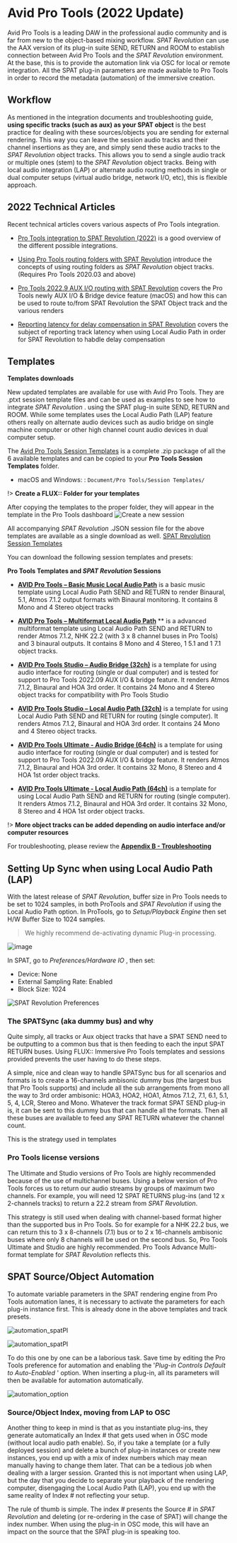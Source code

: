 # Avid Pro Tools (2022 Update)

Avid Pro Tools is a leading DAW in the professional audio community and is far from new to the object-based mixing workflow.
_SPAT Revolution_ can use the AAX version of its plug-in suite SEND, RETURN and ROOM to establish connection between Avid Pro Tools and the _SPAT Revolution_ environment.
At the base, this is to provide the automation link via OSC for local or remote integration.
All the SPAT plug-in parameters are made available to Pro Tools in order to record the metadata (automation) of the immersive creation.


## Workflow

As mentioned in the integration documents and troubleshooting guide, **using specific tracks (such as aux) as your SPAT object** is the best practice for dealing with these sources/objects you are sending for external rendering.
This way you can leave the session audio tracks and their channel insertions as they are, and simply send these audio tracks to the _SPAT Revolution_ object tracks.
This allows you to send a single audio track or multiple ones (stem) to the _SPAT Revolution_ object tracks.
Being with local audio integration (LAP) or alternate audio routing methods in single or dual computer setups (virtual audio bridge, network I/O, etc), this is flexible approach.

## 2022 Technical Articles

Recent technical articles covers various aspects of Pro Tools integration.

- [Pro Tools integration to SPAT Revolution (2022)](https://www.flux.audio/2022/10/17/pro-tools-integration-to-spat-revolution-2022/) is a good overview of the different possible integrations.

- [Using Pro Tools routing folders with SPAT Revolution](https://www.flux.audio/2022/10/13/using-pro-tools-routing-folders-with-spat-revolution/) introduce the concepts of using routing folders as _SPAT Revolution_ object tracks. (Requires Pro Tools 2020.03 and above)

- [Pro Tools 2022.9 AUX I/O routing with SPAT Revolution](https://www.flux.audio/2022/10/14/pro-tools-2022-9-aux-i-o-routing-with-spat-revolution/) covers the Pro Tools newly AUX I/O & Bridge device feature (macOS) and how this can be used to route to/from SPAT Revolution the SPAT Object track and the various renders

- [Reporting latency for delay compensation in SPAT Revolution](https://www.flux.audio/2022/10/17/reporting-latency-for-delay-compensation-in-spat-revolution/) covers the subject of reporting track latency when using Local Audio Path in order for SPAT Revolution to habdle delay compensation


## Templates

**Templates downloads**

New updated templates are available for use with Avid Pro Tools.  They are .ptxt session template files and can be used as examples to see how to integrate _SPAT Revolution_ . using the SPAT plug-in suite SEND, RETURN and ROOM. While some templates uses the Local Audio Path (LAP) feature others really on alternate audio devices such as audio bridge on single machine computer or other high channel count audio devices in dual computer setup.

The [Avid Pro Tools Session Templates](https://public.3.basecamp.com/p/N48YKyqnBWXmMq1Fohskew8c) is a complete .zip package of all the 6 available templates and can be copied to your **Pro Tools Session Templates** folder.

- macOS and Windows: : ```Document/Pro Tools/Session Templates/```  

!>  **Create a FLUX:: Folder for your templates**

After copying the templates to the proper folder, they will appear in the template in the Pro Tools dashboard
![Create a new session](https://media.githubusercontent.com/media/FLUX-SE/doc_images/main/SpatR/ThirdParty/ProToolsTemplates.png)

All accompanying  _SPAT Revolution_ .JSON session file for the above templates are available as a single download as well.
[SPAT Revolution Session Templates](https://public.3.basecamp.com/p/yoAYTeMkGK9mBdMaNkToj2HU)

You can download the following session templates and presets:

**Pro Tools Templates and _SPAT Revolution_ Sessions**

* **[AVID Pro Tools – Basic Music Local Audio Path](https://public.3.basecamp.com/p/iCntSJrBatq7CzUua45NHQDto)** is a basic music template using Local Audio Path SEND and RETURN to render Binaural, 5.1, Atmos 7.1.2  output formats with Binaural monitoring. It contains 8 Mono and 4 Stereo object tracks

* **[AVID Pro Tools – Multiformat Local Audio Path](https://public.3.basecamp.com/p/9HweoDCdcAbtdu6cKzxkrmjK)** ** is a advanced multiformat template using Local Audio Path SEND and RETURN to render Atmos 7.1.2, NHK 22.2 (with 3 x 8 channel buses in Pro Tools) and 3 binaural outputs. It contains 8 Mono and 4 Stereo, 1 5.1 and 1 7.1 object tracks.

* **[AVID Pro Tools Studio – Audio Bridge (32ch)](https://public.3.basecamp.com/p/vECzLo5HWq1pVKk8e7ngK2cg)**  is a template for using audio interface for routing (single or dual computer) and is tested for support to Pro Tools 2022.09 AUX I/O & bridge feature. It renders Atmos 7.1.2, Binaural and HOA 3rd order. It contains 24 Mono and 4 Stereo object tracks for compatibility with Pro Tools Studio

* **[AVID Pro Tools Studio – Local Audio Path (32ch)](https://public.3.basecamp.com/p/rH2nXUmCDdpzXgY46c3LVXuA)**   is a template for using Local Audio Path SEND and RETURN for routing (single computer). It renders Atmos 7.1.2, Binaural and HOA 3rd order. It contains 24 Mono and 4 Stereo object tracks.

* **[AVID Pro Tools Ultimate - Audio Bridge (64ch)](https://public.3.basecamp.com/p/vECzLo5HWq1pVKk8e7ngK2cg)**  is a template for using audio interface for routing (single or dual computer) and is tested for support to Pro Tools 2022.09 AUX I/O & bridge feature. It renders Atmos 7.1.2, Binaural and HOA 3rd order. It contains 32 Mono, 8 Stereo and 4 HOA 1st order object tracks.

* **[AVID Pro Tools Ultimate - Local Audio Path (64ch)](https://public.3.basecamp.com/p/Mindwq33jeEpieRkFetmj6yq)**   is a template for using Local Audio Path SEND and RETURN for routing (single computer). It renders Atmos 7.1.2, Binaural and HOA 3rd order. It contains 32 Mono, 8 Stereo and 4 HOA 1st order object tracks.

!>  **More object tracks can be added depending on audio interface and/or computer resources**

For troubleshooting, please review the **[Appendix B - Troubleshooting](Appendix_B.md)**

## Setting Up Sync when using Local Audio Path (LAP)

With the latest release of _SPAT Revolution_, buffer size in Pro Tools needs to be set to 1024 samples, in both ProTools and _SPAT Revolution_ if using the Local Audio Path option.
In ProTools, go to *Setup/Playback Engine* then set H/W Buffer Size to 1024 samples.

> We highly recommend de-activating dynamic Plug-in processing.

![image](https://media.githubusercontent.com/media/FLUX-SE/doc_images/main/SpatR/ThirdParty/ProToolsEnginePlaybackMenu.png)

In SPAT, go to *Preferences/Hardware IO* , then set:


* Device: None
* External Sampling Rate: Enabled
* Block Size: 1024

![_SPAT Revolution_ Preferences](https://media.githubusercontent.com/media/FLUX-SE/doc_images/main/SpatR/ThirdParty/ProToolsSpatPreferences.png)

### The SPATSync (aka dummy bus) and why

Quite simply, all tracks or Aux object tracks that have a SPAT SEND need to be outputting to a common bus that is then feeding to each the input SPAT RETURN buses.
Using FLUX:: Immersive Pro Tools templates and sessions provided prevents the user having to do these steps.

A simple, nice and clean way to handle SPATSync bus for all scenarios and formats is to create a 16-channels ambisonic dummy bus (the largest bus that Pro Tools supports) and include all the sub arrangements from mono all the way to 3rd order ambisonic: HOA3, HOA2,  HOA1, Atmos 7.1.2, 7.1, 6.1, 5.1, 5, 4, LCR, Stereo and Mono. Whatever the track format SPAT SEND plug-in is, it can be sent to this dummy bus that can handle all the formats.
Then all these buses are available to feed any SPAT RETURN whatever the channel count.

This is the strategy used in templates

### Pro Tools license versions

The Ultimate and Studio versions of Pro Tools are highly recommended because of the use of multichannel buses.
Using a below version of Pro Tools forces us to return our audio streams by groups of maximum two channels.
For example, you will need 12 SPAT RETURNS plug-ins (and 12 x 2-channels tracks) to return a 22.2 stream from _SPAT Revolution_.

This strategy is still used when dealing with channel-based format higher than the supported bus in Pro Tools.
So for example for a NHK 22.2 bus, we can return this to 3 x 8-channels (7.1) bus or to 2 x 16-channels ambisonic buses where only 8 channels will be used on the second bus.
So, Pro Tools Ultimate and Studio are highly recommended.
Pro Tools Advance Multi-format template for _SPAT Revolution_ reflects this.


## SPAT Source/Object Automation

To automate variable parameters in the SPAT rendering engine from Pro Tools automation lanes, it is necessary to activate the parameters for each plug-in instance first.
This is already done in the above templates and track presets.

![automation_spatPl](https://media.githubusercontent.com/media/FLUX-SE/doc_images/main/SpatR/ThirdParty/ProToolsEmptyAutomationEnable.png)

![automation_spatPl](https://media.githubusercontent.com/media/FLUX-SE/doc_images/main/SpatR/ThirdParty/ProToolsAutomationEnable.png)

To do this one by one can be a laborious task.
Save time by editing the Pro Tools preference for automation and enabling the '*Plug-in Controls Default to Auto-Enabled* ' option.
When inserting a plug-in, all its parameters will then be available for automation automatically.

![automation_option](https://media.githubusercontent.com/media/FLUX-SE/doc_images/main/SpatR/ThirdParty/ProToolsPreferencesAutomation.png)


### Source/Object Index, moving from LAP to OSC

Another thing to keep in mind is that as you instantiate plug-ins, they generate automatically an Index # that gets used when in OSC mode (without local audio path enable).
So, if you take a template (or a fully deployed session) and delete a bunch of plug-in instances or create new instances, you end up with a mix of index numbers which may mean manually having to change them later.
That can be a tedious job when dealing with a larger session.
Granted this is not important when using LAP, but the day that you decide to separate your playback of the rendering computer, disengaging the Local Audio Path (LAP), you end up with the same reality of Index # not reflecting your setup.

The rule of thumb is simple.
The index # presents the Source # in _SPAT Revolution_ and deleting (or re-ordering in the case of SPAT) will change the index number.
When using the plug-in in OSC mode, this will have an impact on the source that the SPAT plug-in is speaking too.
